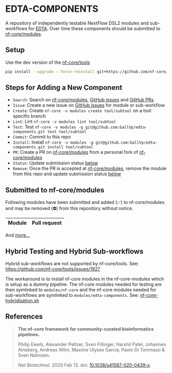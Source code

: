# EDTA-COMPONENTS

A repository of independently testable NextFlow DSL2 modules and sub-workflows for [EDTA](https://github.com/oushujun/EDTA). Over time these components should be submitted to [nf-core/modules](https://github.com/nf-core/modules).

## Setup

Use the dev version of the [nf-core/tools](https://github.com/nf-core/tools/tree/dev)

```bash
pip install --upgrade --force-reinstall git+https://github.com/nf-core/tools.git@dev
```

## Steps for Adding a New Component

- `Search`: Search on [nf-core/modules](https://nf-co.re/modules), [GitHub issues](https://github.com/nf-core/modules/issues) and [GitHub PRs](https://github.com/nf-core/modules/pulls)
- `Issue`: Create a new issue on [GitHub issues](https://github.com/nf-core/modules/issues) for module or sub-workflow
- `Create`: Create `nf-core -v modules create tool/subtool` on a tool specific branch
- `Lint`: Lint `nf-core -v modules lint tool/subtool`
- `Test`: Test `nf-core -v modules -g git@github.com:GallVp/edta-components.git test tool/subtool`
- `Commit`: Commit to this repo
- `Install`: Install `nf-core -v modules -g git@github.com:GallVp/edta-components.git install tool/subtool`
- `PR`: Create a PR on [nf-core/modules](https://github.com/nf-core/modules/pulls) from a personal fork of [nf-core/modules](https://github.com/nf-core/modules)
- `Status`: Update submission status [below](#submitted-to-nf-coremodules)
- `Remove`: Once the PR is accepted at [nf-core/modules](https://github.com/nf-core/modules/pulls), remove the module from this repo and update submission status [below](#submitted-to-nf-coremodules)

## Submitted to nf-core/modules

Following modules have been submitted and added (✅︎) to nf-core/modules and may be removed (⛔) from this repository without notice.

| Module | Pull request |
| ------ | ------------ |

And [more...](./SUBMITTED.md)

## Hybrid Testing and Hybrid Sub-workflows

Hybrid sub-workflows are not supported by nf-core/tools. See: https://github.com/nf-core/tools/issues/1927

The workaround is to install nf-core modules in the nf-core-modules which is setup as a dummy pipeline. The nf-core modules needed for testing are then symlinked to `modules/nf-core` and the nf-core modules needed for sub-workflows are symlinked to `modules/edta-components`. See: [nf-core-hybridisation.sh](./nf-core-hybridisation.sh)

## References

> **The nf-core framework for community-curated bioinformatics pipelines.**
>
> Philip Ewels, Alexander Peltzer, Sven Fillinger, Harshil Patel, Johannes Alneberg, Andreas Wilm, Maxime Ulysse Garcia, Paolo Di Tommaso & Sven Nahnsen.
>
> _Nat Biotechnol._ 2020 Feb 13. doi: [10.1038/s41587-020-0439-x](https://dx.doi.org/10.1038/s41587-020-0439-x).
